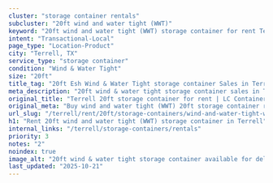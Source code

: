 ```yaml
---
cluster: "storage container rentals"
subcluster: "20ft wind and water tight (WWT)"
keyword: "20ft wind and water tight (WWT) storage container for rent Terrell, TX"
intent: "Transactional-Local"
page_type: "Location-Product"
city: "Terrell, TX"
service_type: "storage container"
condition: "Wind & Water Tight"
size: "20ft"
title_tag: "20ft Esh Wind & Water Tight storage container Sales in Terrell | LC Container"
meta_description: "20ft wind & water tight storage container sales in Terrell. Fast delivery, competitive pricing. Serving storage containers area. Quote ID: QYO. Call (214) 524-4168 for your free quote today."
original_title: "Terrell 20ft storage container for rent | LC Container"
original_meta: "Buy wind and water tight (WWT) 20ft storage container rent with local delivery in Terrell, TX. LC Container — local Since 2003. Request a fast quote today."
url_slug: "/terrell/rent/20ft/storage-containers/wind-and-water-tight-wwt"
h1: "Rent 20ft wind and water tight (WWT) storage container in Terrell"
internal_links: "/terrell/storage-containers/rentals"
priority: 3
notes: "2"
noindex: true
image_alt: "20ft wind & water tight storage container available for delivery in Terrell"
last_updated: "2025-10-21"
---
```


<!-- TODO: Add unique city/inventory copy, images, and internal links here. -->
